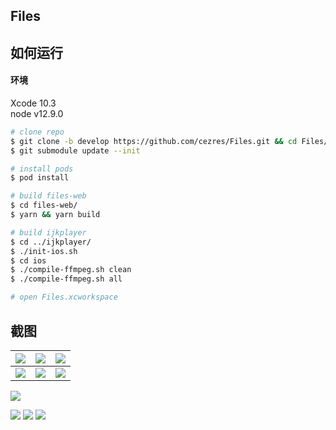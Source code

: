 ## Files

## 如何运行

#### 环境
Xcode 10.3   
node v12.9.0

```bash
# clone repo
$ git clone -b develop https://github.com/cezres/Files.git && cd Files/
$ git submodule update --init

# install pods
$ pod install

# build files-web
$ cd files-web/
$ yarn && yarn build

# build ijkplayer
$ cd ../ijkplayer/
$ ./init-ios.sh
$ cd ios
$ ./compile-ffmpeg.sh clean
$ ./compile-ffmpeg.sh all

# open Files.xcworkspace
```

## 截图

![](http://111.231.91.212/wp-content/uploads/2019/09/IMG_0859-139x300.png) | ![](http://111.231.91.212/wp-content/uploads/2019/09/IMG_0860-139x300.png) | ![](http://111.231.91.212/wp-content/uploads/2019/09/IMG_0861-139x300.png)
:-|:-|:-
![](http://111.231.91.212/wp-content/uploads/2019/09/IMG_0863-139x300.png) | ![](http://111.231.91.212/wp-content/uploads/2019/09/IMG_0880-139x300.png) | ![](http://111.231.91.212/wp-content/uploads/2019/09/IMG_0882-139x300.png)
![](http://111.231.91.212/wp-content/uploads/2019/09/IMG_0878-139x300.png)

![](http://111.231.91.212/wp-content/uploads/2019/09/IMG_0877-300x139.png)
![](http://111.231.91.212/wp-content/uploads/2019/09/屏幕快照2019-08-25下午6.29.11.png)
![](http://111.231.91.212/wp-content/uploads/2019/09/屏幕快照2019-08-25下午6.27.36.png)

